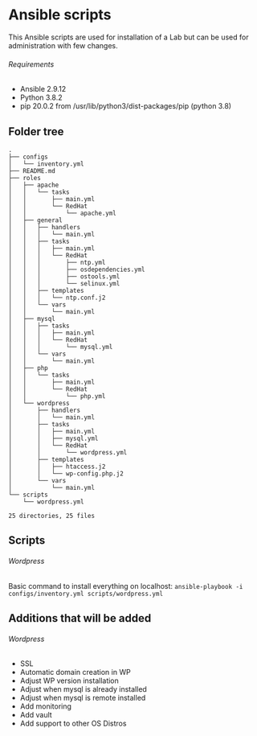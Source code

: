 # Ansible scripts
This Ansible scripts are used for installation of a Lab but can be used for administration with few changes.

###### Requirements
- Ansible 2.9.12
- Python 3.8.2
- pip 20.0.2 from /usr/lib/python3/dist-packages/pip (python 3.8)

## Folder tree
```
.
├── configs
│   └── inventory.yml
├── README.md
├── roles
│   ├── apache
│   │   └── tasks
│   │       ├── main.yml
│   │       └── RedHat
│   │           └── apache.yml
│   ├── general
│   │   ├── handlers
│   │   │   └── main.yml
│   │   ├── tasks
│   │   │   ├── main.yml
│   │   │   └── RedHat
│   │   │       ├── ntp.yml
│   │   │       ├── osdependencies.yml
│   │   │       ├── ostools.yml
│   │   │       └── selinux.yml
│   │   ├── templates
│   │   │   └── ntp.conf.j2
│   │   └── vars
│   │       └── main.yml
│   ├── mysql
│   │   ├── tasks
│   │   │   ├── main.yml
│   │   │   └── RedHat
│   │   │       └── mysql.yml
│   │   └── vars
│   │       └── main.yml
│   ├── php
│   │   └── tasks
│   │       ├── main.yml
│   │       └── RedHat
│   │           └── php.yml
│   └── wordpress
│       ├── handlers
│       │   └── main.yml
│       ├── tasks
│       │   ├── main.yml
│       │   ├── mysql.yml
│       │   └── RedHat
│       │       └── wordpress.yml
│       ├── templates
│       │   ├── htaccess.j2
│       │   └── wp-config.php.j2
│       └── vars
│           └── main.yml
└── scripts
    └── wordpress.yml

25 directories, 25 files
```

## Scripts
###### Wordpress
Basic command to install everything on localhost:
`ansible-playbook -i configs/inventory.yml scripts/wordpress.yml`

## Additions that will be added
###### Wordpress
- SSL
- Automatic domain creation in WP
- Adjust WP version installation
- Adjust when mysql is already installed
- Adjust when mysql is remote installed
- Add monitoring
- Add vault
- Add support to other OS Distros